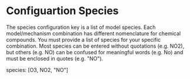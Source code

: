 # Configuartion Species #

The species configuration key is a list of model species.  Each model/mechanism combination has different nomenclature for chemical compounds.  You must provide a list of species for your specific combination.  Most species can be entered without quotations (e.g. NO2), but others (e.g. NO) can be confused for meaningful words (e.g. No) and must be enclosed in quotes (e.g. "NO").

species: [O3, NO2, "NO"]